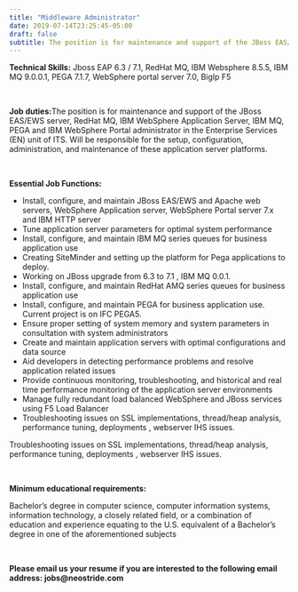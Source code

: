 ```yaml
---
title: "Middleware Administrator"
date: 2019-07-14T23:25:45-05:00
draft: false
subtitle: The position is for maintenance and support of the JBoss EAS/EWS server, RedHat MQ, IBM WebSphere Application Server, IBM MQ, PEGA and IBM WebSphere Portal administrator in the Enterprise Services (EN) unit of ITS.  Will be responsible for the setup, configuration, administration, and maintenance of these application server platforms.
---
```


<p><strong>Technical Skills:</strong> Jboss EAP 6.3 / 7.1, RedHat MQ, IBM Websphere 8.5.5, IBM MQ 9.0.0.1, PEGA 7.1.7, WebSphere portal server 7.0, BigIp F5&nbsp;</p>
<br>
<p><strong>Job duties:</strong>The position is for maintenance and support of the JBoss EAS/EWS server, RedHat MQ, IBM WebSphere Application Server, IBM MQ, PEGA and IBM WebSphere Portal administrator in the Enterprise Services (EN) unit of ITS. Will be responsible for the setup, configuration, administration, and maintenance of these application server platforms.</p>
<br>
<p><strong>Essential Job Functions:</strong></p>
<ul>
<li>Install, configure, and maintain JBoss EAS/EWS and Apache web servers, WebSphere Application server, WebSphere Portal server 7.x and IBM HTTP server</li>
<li>Tune application server parameters for optimal system performance</li>
<li>Install, configure, and maintain IBM MQ series queues for business application use</li>
<li>Creating SiteMinder and setting up the platform for Pega applications to deploy.</li>
<li>Working on JBoss upgrade from 6.3 to 7.1 , IBM MQ 0.0.1.</li>
<li>Install, configure, and maintain RedHat AMQ series queues for business application use</li>
<li>Install, configure, and maintain PEGA for business application use. Current project is on IFC PEGA5.</li>
<li>Ensure proper setting of system memory and system parameters in consultation with system administrators</li>
<li>Create and maintain application servers with optimal configurations and data source</li>
<li>Aid developers in detecting performance problems and resolve application related issues</li>
<li>Provide continuous monitoring, troubleshooting, and historical and real time performance monitoring of the application server environments</li>
<li>Manage fully redundant load balanced WebSphere and JBoss services using F5 Load Balancer</li>
<li>Troubleshooting issues on SSL implementations, thread/heap analysis, performance tuning, deployments , webserver IHS issues.</li>
</ul>
<p>Troubleshooting issues on SSL implementations, thread/heap analysis, performance tuning, deployments , webserver IHS issues.</p>
<br>
<p><strong>Minimum educational requirements:</strong></p>
<p>Bachelor’s degree in computer science, computer information systems, information technology, a closely related field, or a combination of education and experience equating to the U.S. equivalent of a Bachelor’s degree in one of the aforementioned subjects</strong></p>
<div class="divider"></div>
<br>
<p><strong>Please email us your resume if you are interested to the following email address: jobs@neostride.com</strong></p>
